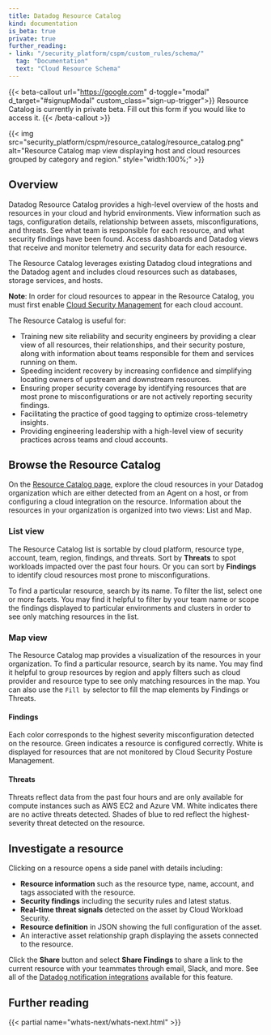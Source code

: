 ```yaml
---
title: Datadog Resource Catalog
kind: documentation
is_beta: true
private: true
further_reading:
- link: "/security_platform/cspm/custom_rules/schema/"
  tag: "Documentation"
  text: "Cloud Resource Schema"
---
```


{{< beta-callout url="https://google.com" d-toggle="modal" d_target="#signupModal" custom_class="sign-up-trigger">}}
  Resource Catalog is currently in private beta. Fill out this form if you would like to access it.
{{< /beta-callout >}}

{{< img src="security_platform/cspm/resource_catalog/resource_catalog.png" alt="Resource Catalog map view displaying host and cloud resources grouped by category and region." style="width:100%;" >}}

## Overview

Datadog Resource Catalog provides a high-level overview of the hosts and resources in your cloud and hybrid environments. View information such as tags, configuration details, relationship between assets, misconfigurations, and threats. See what team is responsible for each resource, and what security findings have been found. Access dashboards and Datadog views that receive and monitor telemetry and security data for each resource.

The Resource Catalog leverages existing Datadog cloud integrations and the Datadog agent and includes cloud resources such as databases, storage services, and hosts.

**Note**: In order for cloud resources to appear in the Resource Catalog, you must first enable [Cloud Security Management][1] for each cloud account.

The Resource Catalog is useful for:

- Training new site reliability and security engineers by providing a clear view of all resources, their relationships, and their security posture, along with information about teams responsible for them and services running on them.
- Speeding incident recovery by increasing confidence and simplifying locating owners of upstream and downstream resources.
- Ensuring proper security coverage by identifying resources that are most prone to misconfigurations or are not actively reporting security findings.
- Facilitating the practice of good tagging to optimize cross-telemetry insights.
- Providing engineering leadership with a high-level view of security practices across teams and cloud accounts.

## Browse the Resource Catalog

On the [Resource Catalog page][2], explore the cloud resources in your Datadog organization which are either detected from an Agent on a host, or from configuring a cloud integration on the resource. Information about the resources in your organization is organized into two views: List and Map.

### List view

The Resource Catalog list is sortable by cloud platform, resource type, account, team, region, findings, and threats. Sort by **Threats** to spot workloads impacted over the past four hours. Or you can sort by **Findings** to identify cloud resources most prone to misconfigurations.

To find a particular resource, search by its name. To filter the list, select one or more facets. You may find it helpful to filter by your team name or scope the findings displayed to particular environments and clusters in order to see only matching resources in the list.

### Map view

The Resource Catalog map provides a visualization of the resources in your organization. To find a particular resource, search by its name. You may find it helpful to group resources by region and apply filters such as cloud provider and resource type to see only matching resources in the map. You can also use the `Fill by` selector to fill the map elements by Findings or Threats.

#### Findings

Each color corresponds to the highest severity misconfiguration detected on the resource. Green indicates a resource is configured correctly. White is displayed for resources that are not monitored by Cloud Security Posture Management.

#### Threats

Threats reflect data from the past four hours and are only available for compute instances such as AWS EC2 and Azure VM. White indicates there are no active threats detected. Shades of blue to red reflect the highest-severity threat detected on the resource.

## Investigate a resource

Clicking on a resource opens a side panel with details including:

- **Resource information** such as the resource type, name, account, and tags associated with the resource.
- **Security findings** including the security rules and latest status.
- **Real-time threat signals** detected on the asset by Cloud Workload Security.
- **Resource definition** in JSON showing the full configuration of the asset.
- An interactive asset relationship graph displaying the assets connected to the resource.

Click the **Share** button and select **Share Findings** to share a link to the current resource with your teammates through email, Slack, and more. See all of the [Datadog notification integrations][3] available for this feature.

## Further reading

{{< partial name="whats-next/whats-next.html" >}}

[1]: https://docs.datadoghq.com/security_platform/cloud_security_management
[2]: https://app.datadoghq.com/infrastructure/catalog
[3]: /integrations/#cat-notification